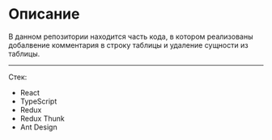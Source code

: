 # Описание
В данном репозитории находится часть кода, в котором реализованы добалвение комментария в строку таблицы и удаление сущности из таблицы. 
____

Стек:
- React
- TypeScript
- Redux
- Redux Thunk
- Ant Design  
